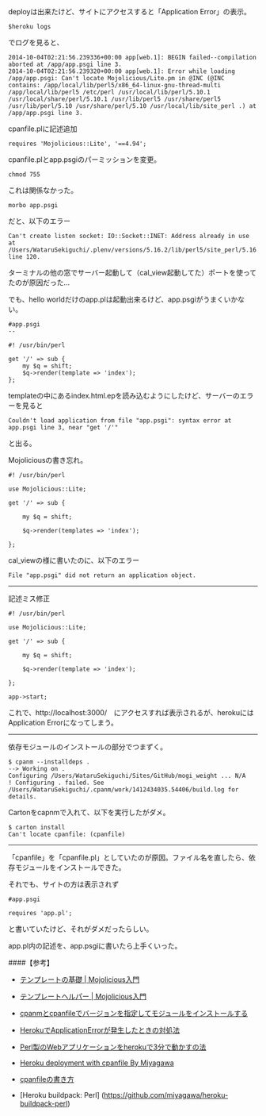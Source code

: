 deployは出来たけど、サイトにアクセスすると「Application Error」の表示。


	$heroku logs

でログを見ると、

	2014-10-04T02:21:56.239336+00:00 app[web.1]: BEGIN failed--compilation aborted at /app/app.psgi line 3.
	2014-10-04T02:21:56.239320+00:00 app[web.1]: Error while loading /app/app.psgi: Can't locate Mojolicious/Lite.pm in @INC (@INC contains: /app/local/lib/perl5/x86_64-linux-gnu-thread-multi /app/local/lib/perl5 /etc/perl /usr/local/lib/perl/5.10.1 /usr/local/share/perl/5.10.1 /usr/lib/perl5 /usr/share/perl5 /usr/lib/perl/5.10 /usr/share/perl/5.10 /usr/local/lib/site_perl .) at /app/app.psgi line 3.


cpanfile.plに記述追加

	requires 'Mojolicious::Lite', '==4.94';


cpanfile.plとapp.psgiのパーミッションを変更。

	chmod 755
	
これは関係なかった。

	morbo app.psgi

だと、以下のエラー

	Can't create listen socket: IO::Socket::INET: Address already in use at /Users/WataruSekiguchi/.plenv/versions/5.16.2/lib/perl5/site_perl/5.16.2/Mojo/IOLoop.pm line 120.
	
ターミナルの他の窓でサーバー起動して（cal_view起動してた）ポートを使ってたのが原因だった…

でも、hello worldだけのapp.plは起動出来るけど、app.psgiがうまくいかない。


	#app.psgi
	--
	
	#! /usr/bin/perl
	
	get '/' => sub {
		my $q = shift;
		$q->render(template => 'index');
	};


templateの中にあるindex.html.epを読み込むようにしたけど、サーバーのエラーを見ると
	
	Couldn't load application from file "app.psgi": syntax error at app.psgi line 3, near "get '/'"

と出る。

Mojoliciousの書き忘れ。

	#! /usr/bin/perl
	
	use Mojolicious::Lite;
	
	get '/' => sub {
	
		my $q = shift;
	
		$q->render(templates => 'index');
	
	};

cal_viewの様に書いたのに、以下のエラー
	
	File "app.psgi" did not return an application object.


----

記述ミス修正

	#! /usr/bin/perl
	
	use Mojolicious::Lite;
	
	get '/' => sub {
	
		my $q = shift;
	
		$q->render(template => 'index');
	
	};
	
	app->start;

これで、http://localhost:3000/　にアクセスすれば表示されるが、herokuにはApplication Errorになってしまう。

---
依存モジュールのインストールの部分でつまずく。


	$ cpanm --installdeps .
	--> Working on .
	Configuring /Users/WataruSekiguchi/Sites/GitHub/mogi_weight ... N/A
	! Configuring . failed. See /Users/WataruSekiguchi/.cpanm/work/1412434035.54406/build.log for details.


Cartonをcapnmで入れて、以下を実行したがダメ。

	$ carton install
	Can't locate cpanfile: (cpanfile)

---

「cpanfile」を「cpanfile.pl」としていたのが原因。ファイル名を直したら、依存モジュールをインストールできた。

それでも、サイトの方は表示されず


	#app.psgi
	
	requires 'app.pl';

と書いていたけど、それがダメだったらしい。

app.pl内の記述を、app.psgiに書いたら上手くいった。



####【参考】

* [テンプレートの基礎 | Mojolicious入門](http://d.hatena.ne.jp/perlcodesample/20140405/1396426029)

* [テンプレートヘルパー | Mojolicious入門](http://d.hatena.ne.jp/perlcodesample/20140414/1397452753)

* [cpanmとcpanfileでバージョンを指定してモジュールをインストールする](http://d.hatena.ne.jp/perlcodesample/20130318/1363589513)

* [HerokuでApplicationErrorが発生したときの対処法](http://qiita.com/Oakbow/items/1565922ddcdea0ce9ab5) 

* [Perl製のWebアプリケーションをherokuで3分で動かすの法](http://www.songmu.jp/riji/archives/2013/05/perlwebheroku3.html)

* [Heroku deployment with cpanfile By Miyagawa](https://gist.github.com/miyagawa/3131370)

* [cpanfileの書き方](http://search.cpan.org/~miyagawa/Module-CPANfile-1.0002/lib/cpanfile.pod)

* [Heroku buildpack: Perl] (https://github.com/miyagawa/heroku-buildpack-perl)







